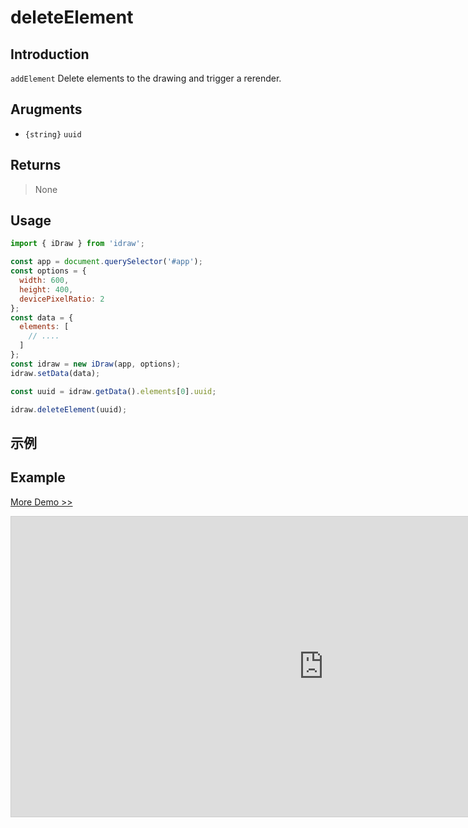 # deleteElement

## Introduction

`addElement` Delete elements to the drawing and trigger a rerender.

## Arugments

- `{string}` `uuid`

## Returns

> None

## Usage

```js
import { iDraw } from 'idraw';

const app = document.querySelector('#app');
const options = {
  width: 600,
  height: 400,
  devicePixelRatio: 2
};
const data = {
  elements: [
    // ....
  ]
};
const idraw = new iDraw(app, options);
idraw.setData(data);

const uuid = idraw.getData().elements[0].uuid;

idraw.deleteElement(uuid);
```

## 示例

## Example

[More Demo >>](https://idrawjs.com/playground/?demo=api-deleteElement)

<iframe 
  src="https://idrawjs.com/playground/?demo=api-deleteElement&header=false&sider=false&default-editor-split=37" 
  width="1000" height="480" frameborder="no" border="0"
  style="border: 1px solid #cecece; margin: 0px auto;"
></iframe>
